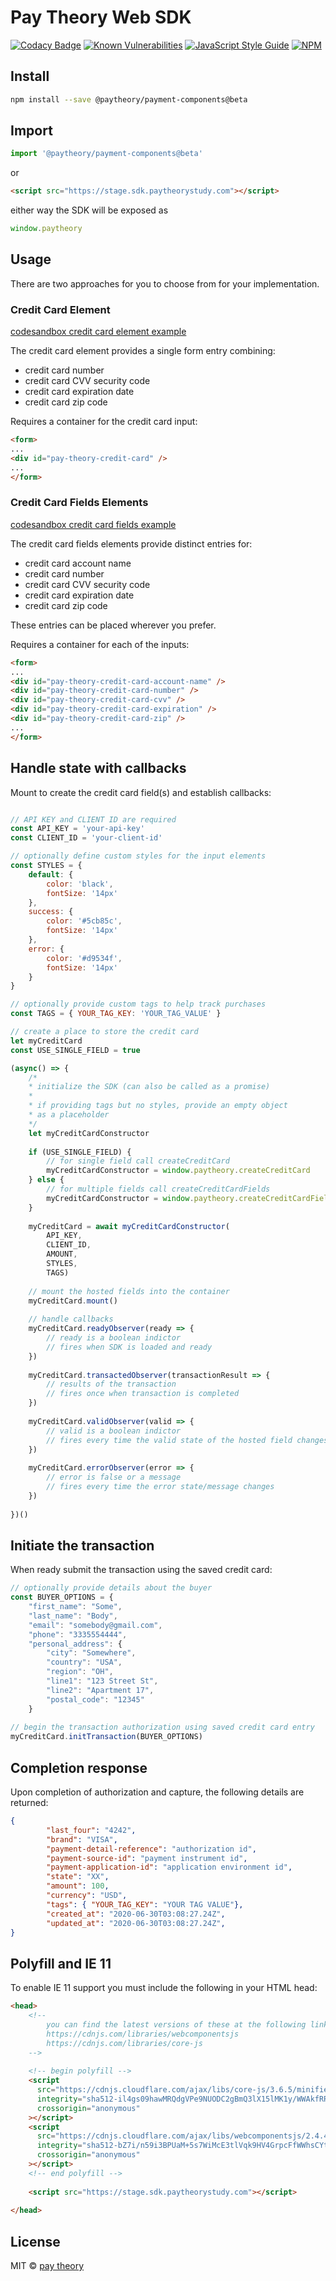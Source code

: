 # Pay Theory Web SDK

[![Codacy Badge](https://app.codacy.com/project/badge/Grade/d446eeab0c444274bfa00aceca3f0875)](https://www.codacy.com/gh/pay-theory/payment-components?utm_source=github.com&amp;utm_medium=referral&amp;utm_content=pay-theory/payment-components&amp;utm_campaign=Badge_Grade) [![Known Vulnerabilities](https://snyk.io/test/github/pay-theory/payment-components/badge.svg?targetFile=package.json)](https://snyk.io/test/github/pay-theory/payment-components?targetFile=package.json) [![JavaScript Style Guide](https://img.shields.io/badge/code_style-standard-brightgreen.svg)](https://standardjs.com) [![NPM](https://img.shields.io/npm/v/@paytheory/payment-components.svg)](https://www.npmjs.com/package/@paytheory/payment-components)

## Install

```bash
npm install --save @paytheory/payment-components@beta
```

## Import

```javascript
import '@paytheory/payment-components@beta'
```

or

```html
<script src="https://stage.sdk.paytheorystudy.com"></script>
```

either way the SDK will be exposed as 

```javascript
window.paytheory
```

## Usage

There are two approaches for you to choose from for your implementation.

### Credit Card Element

[codesandbox credit card element example](https://codesandbox.io/s/payment-example-combined-1i61g?file=/public/index.html)

The credit card element provides a single form entry combining:

-   credit card number
-   credit card CVV security code
-   credit card expiration date
-   credit card zip code

Requires a container for the credit card input:

```html
<form>
...
<div id="pay-theory-credit-card" />
...
</form>
```

### Credit Card Fields Elements

[codesandbox credit card fields example](https://codesandbox.io/s/payment-examples-split-pvtfi?file=/public/index.html)

The credit card fields elements provide distinct entries for:

-   credit card account name
-   credit card number
-   credit card CVV security code
-   credit card expiration date
-   credit card zip code

These entries can be placed wherever you prefer.

Requires a container for each of the inputs:

```html
<form>
...
<div id="pay-theory-credit-card-account-name" />
<div id="pay-theory-credit-card-number" />
<div id="pay-theory-credit-card-cvv" />
<div id="pay-theory-credit-card-expiration" />
<div id="pay-theory-credit-card-zip" />
...
</form>
```

## Handle state with callbacks

Mount to create the credit card field(s) and establish callbacks:

```javascript

// API KEY and CLIENT ID are required
const API_KEY = 'your-api-key'
const CLIENT_ID = 'your-client-id'

// optionally define custom styles for the input elements
const STYLES = {
    default: {
        color: 'black',
        fontSize: '14px'
    },
    success: {
        color: '#5cb85c',
        fontSize: '14px'
    },
    error: {
        color: '#d9534f',
        fontSize: '14px'
    }
}

// optionally provide custom tags to help track purchases
const TAGS = { YOUR_TAG_KEY: 'YOUR_TAG_VALUE' }

// create a place to store the credit card
let myCreditCard
const USE_SINGLE_FIELD = true

(async() => {
    /*
    * initialize the SDK (can also be called as a promise)
    *
    * if providing tags but no styles, provide an empty object
    * as a placeholder
    */
    let myCreditCardConstructor
    
    if (USE_SINGLE_FIELD) {
        // for single field call createCreditCard
        myCreditCardConstructor = window.paytheory.createCreditCard
    } else {
        // for multiple fields call createCreditCardFields
        myCreditCardConstructor = window.paytheory.createCreditCardFields
    }
    
    myCreditCard = await myCreditCardConstructor(
        API_KEY, 
        CLIENT_ID, 
        AMOUNT, 
        STYLES, 
        TAGS)
            
    // mount the hosted fields into the container
    myCreditCard.mount()
    
    // handle callbacks
    myCreditCard.readyObserver(ready => {
        // ready is a boolean indictor
        // fires when SDK is loaded and ready
    })
    
    myCreditCard.transactedObserver(transactionResult => {
        // results of the transaction
        // fires once when transaction is completed
    })
    
    myCreditCard.validObserver(valid => {
        // valid is a boolean indictor
        // fires every time the valid state of the hosted field changes
    })
    
    myCreditCard.errorObserver(error => {
        // error is false or a message
        // fires every time the error state/message changes
    })             
        
})()

```

## Initiate the transaction

When ready submit the transaction using the saved credit card:

```javascript
// optionally provide details about the buyer
const BUYER_OPTIONS = {
    "first_name": "Some",
    "last_name": "Body",
    "email": "somebody@gmail.com",
    "phone": "3335554444",
    "personal_address": {
        "city": "Somewhere",
        "country": "USA",
        "region": "OH",
        "line1": "123 Street St",
        "line2": "Apartment 17",
        "postal_code": "12345"
    }
    
// begin the transaction authorization using saved credit card entry
myCreditCard.initTransaction(BUYER_OPTIONS)
```

## Completion response

Upon completion of authorization and capture, the following details are returned:

```json
{
        "last_four": "4242", 
        "brand": "VISA",
        "payment-detail-reference": "authorization id",
        "payment-source-id": "payment instrument id",
        "payment-application-id": "application environment id",
        "state": "XX",
        "amount": 100,
        "currency": "USD",
        "tags": { "YOUR_TAG_KEY": "YOUR TAG VALUE"},
        "created_at": "2020-06-30T03:08:27.24Z",
        "updated_at": "2020-06-30T03:08:27.24Z",
}
```

## Polyfill and IE 11

To enable IE 11 support you must include the following in your HTML head:

```html
<head>
    <!-- 
        you can find the latest versions of these at the following links
        https://cdnjs.com/libraries/webcomponentsjs
        https://cdnjs.com/libraries/core-js
    -->
    
    <!-- begin polyfill -->
    <script
      src="https://cdnjs.cloudflare.com/ajax/libs/core-js/3.6.5/minified.js"
      integrity="sha512-il4gs09hawMRQdgVPe9NUODC2gBmQ3lX15lMK1y/WWAkfRRd94yET47NgghJZBSJcPW6ZrqyIziQIT6dI7I3KA=="
      crossorigin="anonymous"
    ></script>
    <script
      src="https://cdnjs.cloudflare.com/ajax/libs/webcomponentsjs/2.4.4/webcomponents-bundle.js"
      integrity="sha512-bZ7i/n59i3BPUaM+5s7WiMcE3tlVqk9HV4GrpcFfWWhsCYtZa+0MZ4LXl2zhjBsmNGmOOVbjk8WvSNa4wdxYNg=="
      crossorigin="anonymous"
    ></script>
    <!-- end polyfill -->
    
    <script src="https://stage.sdk.paytheorystudy.com"></script>
    
</head>
```

## License

MIT © [pay theory](https://github.com/pay-theory)
